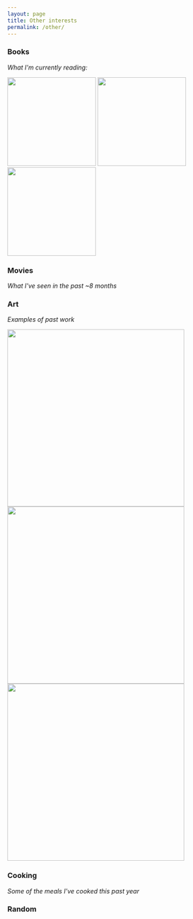 ```yaml
---
layout: page
title: Other interests
permalink: /other/
---
```


### Books
*What I'm currently reading:*

<p float="left">
  <img src="{{site.imgurl}}/book1.jpg" height="200" />
  <img src="{{site.imgurl}}/book3.jpg" height="200" />
  <img src="{{site.imgurl}}/book2.jpg" height="200" />
</p>


### Movies
*What I've seen in the past ~8 months*


### Art
*Examples of past work*

<p float="left">
  <img src="{{site.imgurl}}/art1.jpg" height="400" />
  <img src="{{site.imgurl}}/art2.png" height="400" />
  <img src="{{site.imgurl}}/art3.jpg" height="400" />
</p>


### Cooking
*Some of the meals I've cooked this past year*

### Random
